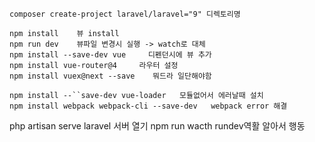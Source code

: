 <!-- 라라벨 인스톨 -->
	composer create-project laravel/laravel="9" 디렉토리명

<!-- 뷰설정 -->
	npm install    뷰 install
	npm run dev    뷰파일 변경시 실행 -> watch로 대체
	npm install --save-dev vue     디펜던시에 뷰 추가
	npm install vue-router@4     라우터 설정
	npm install vuex@next --save    뭐드라 일단해야함


<!-- 에러시 -->
	npm install --``save-dev vue-loader   모듈없어서 에러날때 설치
	npm install webpack webpack-cli --save-dev   webpack error 해결



<!-- 실행 -->
php artisan serve   laravel 서버 열기
npm run wacth    rundev역활 알아서 행동





<!-- 실질적으로 laravel vue 같이사용시 라라벨서버열고 wacth켜두면 됨 -->